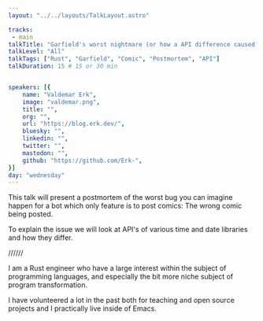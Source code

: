 ```yaml
---
layout: "../../layouts/TalkLayout.astro"

tracks: 
 - main
talkTitle: "Garfield's worst nightmare (or how a API difference caused a bad bug)"
talkLevel: "All"
talkTags: ["Rust", "Garfield", "Comic", "Postmortem", "API"]
talkDuration: 15 # 15 or 30 min


speakers: [{
    name: "Valdemar Erk",
    image: "valdemar.png",
    title: "",
    org: "",
    url: "https://blog.erk.dev/",
    bluesky: "",
    linkedin: "",
    twitter: "",
    mastodon: "",
    github: "https://github.com/Erk-",
}]
day: "wednesday"
---
```


This talk will present a postmortem of the worst bug you can imagine happen for a bot which only feature is to post comics: The wrong comic being posted.

To explain the issue we will look at API's of various time and date libraries and how they differ.

////// <!-- sepatator between abstract and bio -->

I am a Rust engineer who have a large interest within the subject of programming languages, and especially the bit more niche subject of program transformation.

I have volunteered a lot in the past both for teaching and open source projects and I practically live inside of Emacs.


